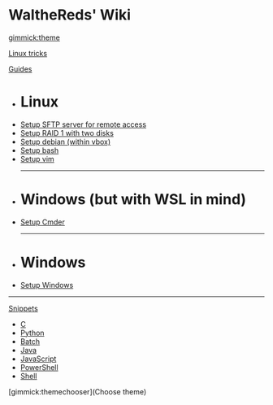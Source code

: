 # WaltheReds' Wiki

<!--
  -- Default theme: https://dynalon.github.io/mdwiki/#!customizing.md#Theme_chooser)
  -- "Only the default bootstrap theme is bundled with MDwiki and available offline."
-->
[gimmick:theme](bootstrap)

<!-- Navigation: http://dynalon.github.io/mdwiki/#!quickstart.md#Adding_a_navigation -->

[Linux tricks](pages/tricks.md)

[Guides](pages/guides.md)

  * # Linux
  * [Setup SFTP server for remote access](pages/sftp-server.md)
  * [Setup RAID 1 with two disks](pages/raid1.md)
  * [Setup debian (within vbox)](pages/setup-debian.md)
  * [Setup bash](pages/setup-bash.md)
  * [Setup vim](pages/setup-vim.md)
    - - - -
  * # Windows (but with WSL in mind)
  * [Setup Cmder](pages/setup-cmder.md)
    - - - -
  * # Windows
  * [Setup Windows](https://docs.microsoft.com/en-us/windows/wsl/install-win10)
  - - - -

[Snippets]()

* [C](snippets-c.md)
* [Python](snippets-python.md)
* [Batch](snippets-batch.md)
* [Java](snippets-java.md)
* [JavaScript](snippets-javascript.md)
* [PowerShell](snippets-powershell.md)
* [Shell](snippets-shell.md)



<!-- Let the user choose a theme: https://dynalon.github.io/mdwiki/#!quickstart.md#Adding_a_navigation) -->
[gimmick:themechooser](Choose theme)